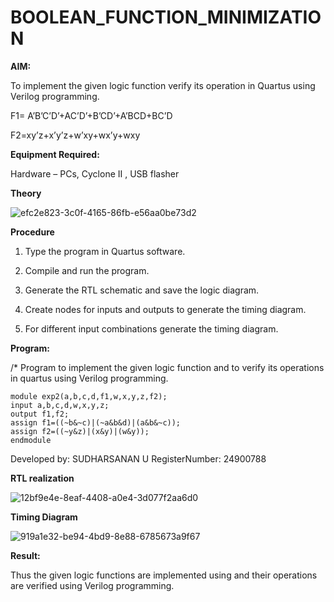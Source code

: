 # BOOLEAN_FUNCTION_MINIMIZATION

**AIM:**

To implement the given logic function verify its operation in Quartus using Verilog programming.

F1= A’B’C’D’+AC’D’+B’CD’+A’BCD+BC’D 

F2=xy’z+x’y’z+w’xy+wx’y+wxy

**Equipment Required:**

Hardware – PCs, Cyclone II , USB flasher

**Theory**

![efc2e823-3c0f-4165-86fb-e56aa0be73d2](https://github.com/user-attachments/assets/1860d70c-cc64-41a3-ade9-4f9ed53a9c99)

**Procedure**

1.	Type the program in Quartus software.

2.	Compile and run the program.

3.	Generate the RTL schematic and save the logic diagram.

4.	Create nodes for inputs and outputs to generate the timing diagram.

5.	For different input combinations generate the timing diagram.


**Program:**

/* Program to implement the given logic function and to verify its operations in quartus using Verilog programming. 
```
module exp2(a,b,c,d,f1,w,x,y,z,f2);
input a,b,c,d,w,x,y,z;
output f1,f2;
assign f1=((~b&~c)|(~a&b&d)|(a&b&~c));
assign f2=((~y&z)|(x&y)|(w&y));
endmodule
```
Developed by: SUDHARSANAN U
RegisterNumber: 24900788

**RTL realization**

![12bf9e4e-8eaf-4408-a0e4-3d077f2aa6d0](https://github.com/user-attachments/assets/82ef1882-de17-4b7e-ba4a-031b189cef27)


**Timing Diagram**

![919a1e32-be94-4bd9-8e88-6785673a9f67](https://github.com/user-attachments/assets/fcfe54bc-c738-44b4-b435-5312fef35195)

**Result:**

Thus the given logic functions are implemented using and their operations are verified using Verilog programming.

